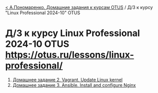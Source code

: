 [< А.Пономаренко. Домашние задания к курсам OTUS](../README.md) / Д/З к курсу "Linux Professional 2024-10" OTUS
# Д/З к курсу Linux Professional 2024-10 OTUS https://otus.ru/lessons/linux-professional/

1. [Домашнее задание 2. Vagrant. Update Linux kernel](hw02-vagrantUpdateKernel/README.md)
2. [Домашнее задание 3. Ansible. Install and configure Nginx](hw03-vagrantAnsibleNginx/README.md)
